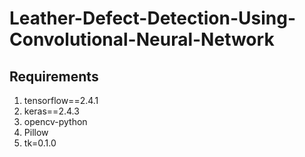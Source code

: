 # Leather-Defect-Detection-Using-Convolutional-Neural-Network

## Requirements
1. tensorflow==2.4.1
2. keras==2.4.3
3. opencv-python
4. Pillow
5. tk=0.1.0
